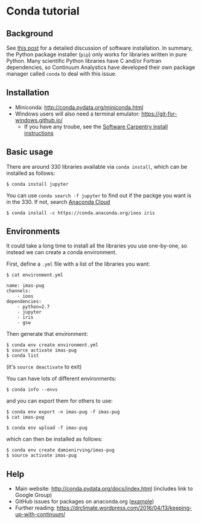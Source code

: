 # Conda tutorial

## Background

See [this post](https://drclimate.wordpress.com/2014/10/30/software-installation-explained/)
for a detailed discussion of software installation. 
In summary, the Python package installer (`pip`) only works for libraries written in pure Python.
Many scientific Python libraries have C and/or Fortran dependencies, 
so Continuum Analystics have developed their own package manager called `conda` to deal with this issue.

## Installation

* Miniconda: http://conda.pydata.org/miniconda.html  
* Windows users will also need a terminal emulator: https://git-for-windows.github.io/
  * If you have any troube, see the [Software Carpentry install instructions](https://swcarpentry.github.io/workshop-template/) 

## Basic usage

There are around 330 libraries available via `conda install`,
which can be installed as follows:  
```
$ conda install jupyter
```
You can use `conda search -f jupyter` to find out if the packge you want is in the 330.
If not, search [Anaconda Cloud](https://anaconda.org)
```
$ conda install -c https://conda.anaconda.org/ioos iris
```

## Environments

It could take a long time to install all the libraries you use one-by-one,
so instead we can create a conda environment.

First, define a `.yml` file with a list of the libraries you want:

```
$ cat environment.yml

name: imas-pug
channels:
    - ioos
dependencies:
    - python=2.7
    - jupyter
    - iris
    - gsw
```

Then generate that environment:

```
$ conda env create environment.yml
$ source activate imas-pug
$ conda list
```

(it's `source deactivate` to exit)

You can have lots of different environments:

```
$ conda info --envs
```

and you can export them for others to use:

```
$ conda env export -n imas-pug -f imas-pug
$ cat imas-pug
```

```
$ conda env upload -f imas-pug
```

which can then be installed as follows:

```
$ conda env create damienirving/imas-pug
$ source activate imas-pug
```

## Help

* Main website: http://conda.pydata.org/docs/index.html (includes link to Google Group)  
* GitHub issues for packages on anaconda.org ([example](https://github.com/ajdawson/windspharm/issues/66))  
* Further reading: https://drclimate.wordpress.com/2016/04/13/keeping-up-with-continuum/


